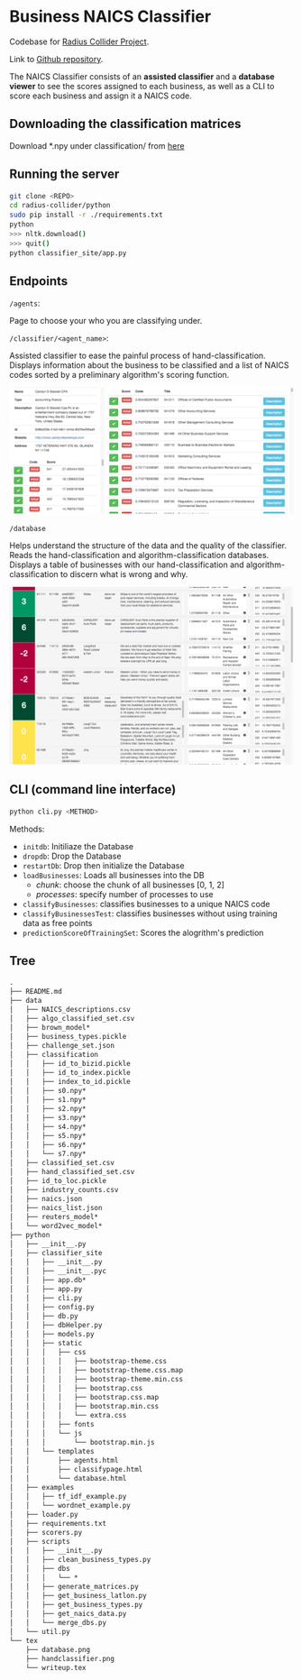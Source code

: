 # Business NAICS Classifier

Codebase for [Radius Collider Project](http://cet.berkeley.edu/radius-fall-2015/).

Link to [Github repository](https://github.com/sbarratt/radius-collider).

The NAICS Classifier consists of an **assisted classifier** and a **database viewer** to see the scores assigned to each business, as well as a CLI to score each business and assign it a NAICS code.

## Downloading the classification matrices

Download *.npy under classification/ from [here](goo.gl/Sei2jU)

## Running the server
```bash
git clone <REPO>
cd radius-collider/python
sudo pip install -r ./requirements.txt
python
>>> nltk.download()
>>> quit()
python classifier_site/app.py
```

## Endpoints
`/agents`:

Page to choose your who you are classifying under.

`/classifier/<agent_name>`:
    
Assisted classifier to ease the painful process of hand-classification. Displays information about the business to be classified and a list of NAICS codes sorted by a preliminary algorithm's scoring function.

![Alt text](tex/handclassifier.png?raw=true "Assisted Classifier")


`/database`

Helps understand the structure of the data and the quality of the classifier. Reads the hand-classification and algorithm-classification databases. Displays a table of businesses with our hand-classification and algorithm-classification to discern what is wrong and why.

![Alt text](tex/database.png?raw=true "Database")

## CLI (command line interface)
```bash
python cli.py <METHOD>
```
Methods: 
- `initdb`: Initiliaze the Database
- `dropdb`: Drop the Database
- `restartDb`: Drop then initialize the Database
- `loadBusinesses`: Loads all businesses into the DB
    + *chunk*: choose the chunk of all businesses [0, 1, 2]
    + *processes*: specify number of processes to use
- `classifyBusinesses`: classifies businesses to a unique NAICS code
- `classifyBusinessesTest`: classifies businesses without using training data as free points
- `predictionScoreOfTrainingSet`: Scores the alogrithm's prediction


## Tree
```
.
├── README.md
├── data
│   ├── NAICS_descriptions.csv
│   ├── algo_classified_set.csv
│   ├── brown_model*
│   ├── business_types.pickle
│   ├── challenge_set.json
│   ├── classification
│   │   ├── id_to_bizid.pickle
│   │   ├── id_to_index.pickle
│   │   ├── index_to_id.pickle
│   │   ├── s0.npy*
│   │   ├── s1.npy*
│   │   ├── s2.npy*
│   │   ├── s3.npy*
│   │   ├── s4.npy*
│   │   ├── s5.npy*
│   │   ├── s6.npy*
│   │   └── s7.npy*
│   ├── classified_set.csv
│   ├── hand_classified_set.csv
│   ├── id_to_loc.pickle
│   ├── industry_counts.csv
│   ├── naics.json
│   ├── naics_list.json
│   ├── reuters_model*
│   └── word2vec_model*
├── python
│   ├── __init__.py
│   ├── classifier_site
│   │   ├── __init__.py
│   │   ├── __init__.pyc
│   │   ├── app.db*
│   │   ├── app.py
│   │   ├── cli.py
│   │   ├── config.py
│   │   ├── db.py
│   │   ├── dbHelper.py
│   │   ├── models.py
│   │   ├── static
│   │   │   ├── css
│   │   │   │   ├── bootstrap-theme.css
│   │   │   │   ├── bootstrap-theme.css.map
│   │   │   │   ├── bootstrap-theme.min.css
│   │   │   │   ├── bootstrap.css
│   │   │   │   ├── bootstrap.css.map
│   │   │   │   ├── bootstrap.min.css
│   │   │   │   └── extra.css
│   │   │   ├── fonts
│   │   │   └── js
│   │   │       └── bootstrap.min.js
│   │   └── templates
│   │       ├── agents.html
│   │       ├── classifypage.html
│   │       └── database.html
│   ├── examples
│   │   ├── tf_idf_example.py
│   │   └── wordnet_example.py
│   ├── loader.py
│   ├── requirements.txt
│   ├── scorers.py
│   ├── scripts
│   │   ├── __init__.py
│   │   ├── clean_business_types.py
│   │   ├── dbs
│   │   │   └── *
│   │   ├── generate_matrices.py
│   │   ├── get_business_latlon.py
│   │   ├── get_business_types.py
│   │   ├── get_naics_data.py
│   │   └── merge_dbs.py
│   └── util.py
└── tex
    ├── database.png
    ├── handclassifier.png
    └── writeup.tex
```